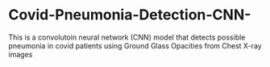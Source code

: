 # Covid-Pneumonia-Detection-CNN-
This is a convolutoin neural network (CNN) model that detects possible pneumonia in covid patients using Ground Glass Opacities from Chest X-ray images
